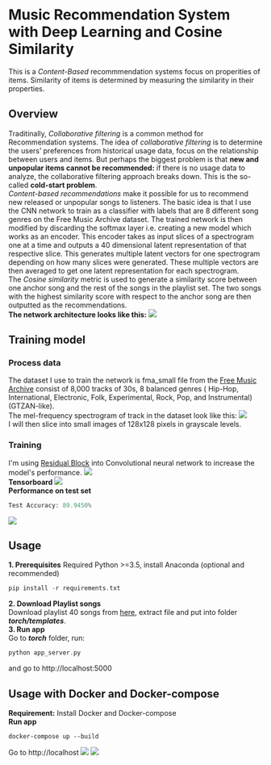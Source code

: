 # Music Recommendation System with Deep Learning and Cosine Similarity
This is a *Content-Based* recommmendation systems focus on properities of items. Similarity of items is determined by measuring the similarity in their properties.
## Overview
Traditinally, *Collaborative filtering* is a common method for Recommendation systems. The idea of *collaborative filtering* is to determine the users’ preferences from historical usage data, focus on the relationship between users and items. But perhaps the biggest problem is that **new and unpopular items cannot be recommended:** if there is no usage data to analyze, the collaborative filtering approach breaks down. This is the so-called **cold-start problem**. 
<br> *Content-based recommendations* make it possible for us to recommend new released or unpopular songs to listeners. 
The basic idea is that I use the CNN network to train as a classifier with labels that are 8 different song genres on the Free Music Archive dataset. The trained network is then modified by discarding the softmax layer i.e. creating a new model which works as an encoder. This encoder takes as input slices of a spectrogram one at a time and outputs a 40 dimensional latent representation of that respective slice. This generates multiple latent vectors for one spectrogram depending on how many slices were generated. These multiple vectors are then averaged to get one latent representation for each spectrogram. 
<br> The *Cosine similarity* metric is used to generate a similarity score between one anchor song and the rest of the songs in the playlist set. The two songs with the highest similarity score with respect to the anchor song are then outputted as the recommendations.
<br> **The network architecture looks like this:**
![](https://i.imgur.com/cSQpKqe.png)
## Training model
### Process data
The dataset I use to train the network is fma_small file from the [Free Music Archive](https://github.com/mdeff/fma) consist of 8,000 tracks of 30s, 8 balanced genres ( Hip-Hop, International, Electronic, Folk, Experimental, Rock, Pop, and Instrumental)(GTZAN-like).
<br> The mel-frequency spectrogram of track in the dataset look like this:
![](https://i.imgur.com/OC4INnI.png)
<br> I will then slice into small images of 128x128 pixels in grayscale levels.
### Training
I'm using [Residual Block](https://arxiv.org/abs/1512.03385) into Convolutional neural network to increase the model's performance.
![](https://i.imgur.com/lx270ui.png)
<br> **Tensorboard**
![](https://i.imgur.com/NWR5CIQ.png)
<br> **Performance on test set**
```php
Test Accuracy: 89.9450%
```
![](https://i.imgur.com/pQcHVte.png)
## Usage
**1. Prerequisites**
Required Python >=3.5, install Anaconda (optional and recommended)
```php
pip install -r requirements.txt
```
**2. Download Playlist songs**
<br> Download playlist 40 songs from [here](http://download1518.mediafire.com/tkkcybm475sg/8fhzy7uhnq23t38/music.zip), extract file and put into folder ***torch/templates***.
<br> **3. Run app**
<br> Go to ***torch*** folder, run:
```php
python app_server.py
```
and go to http://localhost:5000
## Usage with Docker and Docker-compose
**Requirement:**
 Install Docker and Docker-compose
<br> **Run app**
```
docker-compose up --build
```
Go to http://localhost
![](https://i.imgur.com/0YbH8JQ.png)
![](https://i.imgur.com/go9UraR.png)
